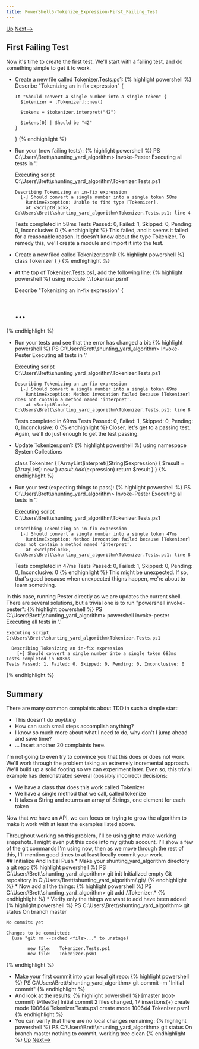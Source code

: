 ```yaml
---
title: PowerShell5-Tokenize_Expression-First_Failing_Test
---
```

[Up](PowerShell5.TokenizeExpression)  [Next-->](PowerShell5-Tokenize_Expression-Simple_Binary_Expressions)
## First Failing Test

Now it's time to create the first test. We'll start with a failing test, and do something simple to get it to work.
* Create a new file called Tokenizer.Tests.ps1:
{% highlight powershell %}
    Describe "Tokenizing an in-fix expression" {
    
      It "Should convert a single number into a single token" {
        $tokenizer = [Tokenizer]::new()
    
        $tokens = $tokenizer.interpret("42")
    
        $tokens[0] | Should be "42"
      }
    }
{% endhighlight %}
* Run your (now failing tests):
{% highlight powershell %}
    PS C:\Users\Brett\shunting_yard_algorithm> Invoke-Pester
    Executing all tests in '.'
    
    Executing script C:\Users\Brett\shunting_yard_algorithm\Tokenizer.Tests.ps1
    
      Describing Tokenizing an in-fix expression
        [-] Should convert a single number into a single token 58ms
          RuntimeException: Unable to find type [Tokenizer].
          at <ScriptBlock>, C:\Users\Brett\shunting_yard_algorithm\Tokenizer.Tests.ps1: line 4
    Tests completed in 58ms
    Tests Passed: 0, Failed: 1, Skipped: 0, Pending: 0, Inconclusive: 0
{% endhighlight %}
This failed, and it seems it failed for a reasonable reason. It doesn't know about the type Tokenizer. To remedy this, we'll create a module and import it into the test.
* Create a new filed called Tokenizer.psm1:
{% highlight powershell %}
    class Tokenizer {
    }
{% endhighlight %}
* At the top of Tokenizer.Tests.ps1, add the following line:
{% highlight powershell %}
    using module '.\Tokenizer.psm1'
    
    Describe "Tokenizing an in-fix expression" {
    # ...
{% endhighlight %}
* Run your tests and see that the error has changed a bit:
{% highlight powershell %}
    PS C:\Users\Brett\shunting_yard_algorithm> Invoke-Pester
    Executing all tests in '.'
    
    Executing script C:\Users\Brett\shunting_yard_algorithm\Tokenizer.Tests.ps1
    
      Describing Tokenizing an in-fix expression
        [-] Should convert a single number into a single token 69ms
          RuntimeException: Method invocation failed because [Tokenizer] does not contain a method named 'interpret'.
          at <ScriptBlock>, C:\Users\Brett\shunting_yard_algorithm\Tokenizer.Tests.ps1: line 8
    Tests completed in 69ms
    Tests Passed: 0, Failed: 1, Skipped: 0, Pending: 0, Inconclusive: 0
{% endhighlight %}
Closer, let's get to a passing test. Again, we'll do just enough to get the test passing.
* Update Tokenizer.psm1:
{% highlight powershell %}
    using namespace System.Collections
    
    class Tokenizer {
      [ArrayList]interpret([String]$expression) {
        $result = [ArrayList]::new()
        $result.Add($expression)
        return $result
      }
    }
{% endhighlight %}
* Run your test (expecting things to pass):
{% highlight powershell %}
    PS C:\Users\Brett\shunting_yard_algorithm> Invoke-Pester
    Executing all tests in '.'
    
    Executing script C:\Users\Brett\shunting_yard_algorithm\Tokenizer.Tests.ps1
    
      Describing Tokenizing an in-fix expression
        [-] Should convert a single number into a single token 47ms
          RuntimeException: Method invocation failed because [Tokenizer] does not contain a method named 'interpret'.
          at <ScriptBlock>, C:\Users\Brett\shunting_yard_algorithm\Tokenizer.Tests.ps1: line 8
    Tests completed in 47ms
    Tests Passed: 0, Failed: 1, Skipped: 0, Pending: 0, Inconclusive: 0
{% endhighlight %}
This might be unexpected. If so, that's good because when unexpected thigns happen, we're about to learn something.

In this case, running Pester directly as we are updates the current shell. There are several solutions, but a trivial one is to run "powershell invoke-pester":
{% highlight powershell %}
    PS C:\Users\Brett\shunting_yard_algorithm> powershell invoke-pester
    Executing all tests in '.'
    
    Executing script C:\Users\Brett\shunting_yard_algorithm\Tokenizer.Tests.ps1
    
      Describing Tokenizing an in-fix expression
        [+] Should convert a single number into a single token 683ms
    Tests completed in 683ms
    Tests Passed: 1, Failed: 0, Skipped: 0, Pending: 0, Inconclusive: 0
{% endhighlight %}
## Summary
There are many common complaints about TDD in such a simple start:
* This doesn't do *anything*
* How can such small steps accomplish anything?
* I know so much more about what I need to do, why don't I jump ahead and save time?
* ... Insert another 20 complaints here.

I'm not going to even try to convince you that this does or does not work. We'll work through the problem taking an extremely incremental approach. We'll build up a solid footing so we can experiment later. Even so, this trivial example has demonstrated several (possibly incorrect) decisions:
* We have a class that does this work called Tokenizer
* We have a single method that we call, called tokenize
* It takes a String and returns an array of Strings, one element for each token

Now that we have an API, we can focus on trying to grow the algorithm to make it work with at least the examples listed above.
<aside>
Throughout working on this problem, I'll be using git to make working snapshots. I might even put this code into my github account. I'll show a few of the git commands I'm using now, then as we move through the rest of this, I'll mention good times to at least locally commit your work.
</aside>
## Initialize And Initial Push
* Make your shunting_yard_algorithm directory a git repo
{% highlight powershell %}
    PS C:\Users\Brett\shunting_yard_algorithm> git init
    Initialized empty Git repository in C:/Users/Brett/shunting_yard_algorithm/.git/
{% endhighlight %}
* Now add all the things:
{% highlight powershell %}
    PS C:\Users\Brett\shunting_yard_algorithm> git add .\Tokenizer.*
{% endhighlight %}
* Verify only the things we want to add have been added:
{% highlight powershell %}
    PS C:\Users\Brett\shunting_yard_algorithm> git status
    On branch master
    
    No commits yet
    
    Changes to be committed:
      (use "git rm --cached <file>..." to unstage)
    
            new file:   Tokenizer.Tests.ps1
            new file:   Tokenizer.psm1
{% endhighlight %}
* Make your first commit into your local git repo:
{% highlight powershell %}
    PS C:\Users\Brett\shunting_yard_algorithm> git commit -m "Initial commit"
{% endhighlight %}
* And look at the results:
{% highlight powershell %}
    [master (root-commit) 94fee3e] Initial commit
     2 files changed, 17 insertions(+)
     create mode 100644 Tokenizer.Tests.ps1
     create mode 100644 Tokenizer.psm1
{% endhighlight %}
* You can verify that there are no local changes remaining:
{% highlight powershell %}
    PS C:\Users\Brett\shunting_yard_algorithm> git status
    On branch master
    nothing to commit, working tree clean
{% endhighlight %}
[Up](PowerShell5.TokenizeExpression)  [Next-->](PowerShell5-Tokenize_Expression-Simple_Binary_Expressions)
